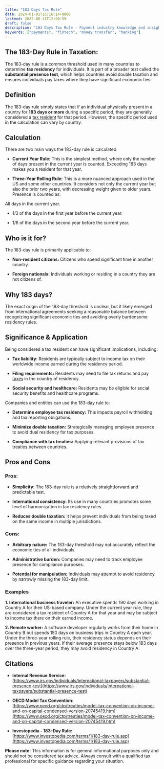 ```yaml
---
title: "183 Days Tax Rule"
date: 2024-01-01T15:16:14+0000
lastmod: 2025-08-11T12:00:59
draft: false
description: "183 Days Tax Rule - Payment industry knowledge and insights"
keywords: ["payments", "fintech", "money transfer", "banking"]
---
```


## The 183-Day Rule in Taxation:

The 183-day rule is a common threshold used in many countries to determine **tax residency** for individuals. It is part of a broader test called the **substantial presence test**, which helps countries avoid double taxation and ensures individuals pay taxes where they have significant economic ties.

## Definition

The 183-day rule simply states that if an individual physically present in a country for **183 days or more** during a specific period, they are generally considered a [tax resident](https://faisalkhanllc.xyz/resources/payments-wiki/t/tax-residency/) for that period. However, the specific period used in the calculation can vary by country.

## Calculation

There are two main ways the 183-day rule is calculated:

- **Current Year Rule:** This is the simplest method, where only the number of days present in the current year is counted. Exceeding 183 days makes you a resident for that year.

- **Three-Year Rolling Rule:** This is a more nuanced approach used in the US and some other countries. It considers not only the current year but also the prior two years, with decreasing weight given to older years. Presence is counted as:

All days in the current year.

- 1/3 of the days in the first year before the current year.

- 1/6 of the days in the second year before the current year.

## Who is it for?

The 183-day rule is primarily applicable to:

- **Non-resident citizens:** Citizens who spend significant time in another country.

- **Foreign nationals:** Individuals working or residing in a country they are not citizens of.

## Why 183 days?

The exact origin of the 183-day threshold is unclear, but it likely emerged from international agreements seeking a reasonable balance between recognizing significant economic ties and avoiding overly burdensome residency rules.

## Significance & Application

Being considered a tax resident can have significant implications, including:

- **Tax liability:** Residents are typically subject to income tax on their worldwide income earned during the residency period.

- **Filing requirements:** Residents may need to file tax returns and pay [taxes](https://faisalkhanllc.xyz/resources/payments-wiki/t/taxes/) in the country of residency.

- **Social security and healthcare:** Residents may be eligible for social security benefits and healthcare programs.

Companies and entities can use the 183-day rule to:

- **Determine employee tax residency:** This impacts payroll withholding and tax reporting obligations.

- **Minimize double taxation:** Strategically managing employee presence to avoid dual residency for tax purposes.

- **Compliance with tax treaties:** Applying relevant provisions of tax treaties between countries.

## Pros and Cons

### Pros:

- **Simplicity:** The 183-day rule is a relatively straightforward and predictable test.

- **International consistency:** Its use in many countries promotes some level of harmonization in tax residency rules.

- **Reduces double taxation:** It helps prevent individuals from being taxed on the same income in multiple jurisdictions.

### Cons:

- **Arbitrary nature:** The 183-day threshold may not accurately reflect the economic ties of all individuals.

- **Administrative burden:** Companies may need to track employee presence for compliance purposes.

- **Potential for manipulation:** Individuals may attempt to avoid residency by narrowly missing the 183-day limit.

### Examples

**1. International business traveler:** An executive spends 190 days working in Country A for their US-based company. Under the current year rule, they are considered a tax resident of Country A for that year and may be subject to income tax there on their earned income.

**2. Remote worker:** A software developer regularly works from their home in Country B but spends 150 days on business trips in Country A each year. Under the three-year rolling rule, their residency status depends on their presence in previous years. If their average presence stays below 183 days over the three-year period, they may avoid residency in Country A.

## Citations

- **Internal Revenue Service:** [https://www.irs.gov/individuals/international-taxpayers/substantial-presence-test](https://www.irs.gov/individuals/international-taxpayers/substantial-presence-test)

- **OECD Model Tax Convention:** [https://www.oecd.org/ctp/treaties/model-tax-convention-on-income-and-on-capital-condensed-version-20745419.htm](https://www.oecd.org/ctp/treaties/model-tax-convention-on-income-and-on-capital-condensed-version-20745419.htm)

- **Investopedia - 183-Day Rule:** [https://www.investopedia.com/terms/1/183-day-rule.asp](https://www.investopedia.com/terms/1/183-day-rule.asp)

**Please note:** This information is for general informational purposes only and should not be considered tax advice. Always consult with a qualified tax professional for specific guidance regarding your situation.